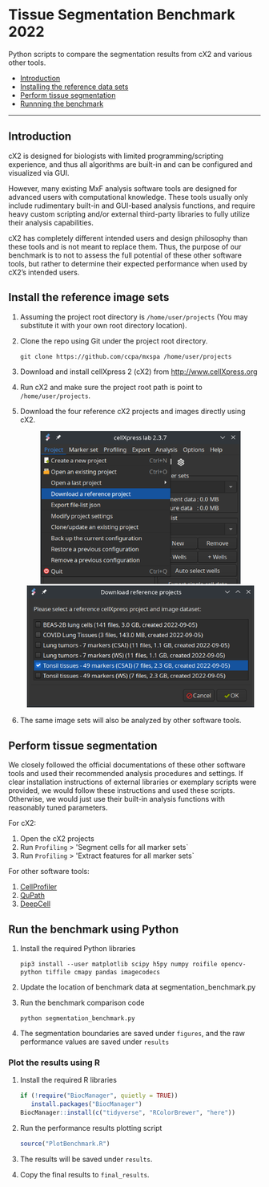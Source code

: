 # Tissue Segmentation Benchmark 2022 <!-- omit in toc -->

Python scripts to compare the segmentation results from cX2 and various other
tools.

- [Introduction](#introduction)
- [Installing the reference data sets](#installing-the-reference-data-sets)
- [Perform tissue segmentation](#perform-tissue-segmentation)
- [Runnning the benchmark](#runnning-the-benchmark)

-------------------------------------------------------------------------------

## Introduction
cX2 is designed for biologists with limited programming/scripting experience, and thus all algorithms are built-in and can be configured and visualized via GUI. 

However, many existing MxF analysis software tools are designed for advanced users with computational knowledge. These tools usually only include rudimentary built-in and GUI-based analysis functions, and require heavy custom scripting and/or external third-party libraries to fully utilize their analysis capabilities. 

cX2 has completely different intended users and design philosophy than these tools and is not meant to replace them. Thus, the purpose of our benchmark is to not to assess the full potential of these other software tools, but rather to determine their expected performance when used by cX2’s intended users.

## Install the reference image sets
1. Assuming the project root directory is `/home/user/projects`
   (You may substitute it with your own root directory location).

2. Clone the repo using Git under the project root directory.
   ```
   git clone https://github.com/ccpa/mxspa /home/user/projects
   ```

3. Download and install cellXpress 2 (cX2) from http://www.cellXpress.org

4. Run cX2 and make sure the project root path is point to
   `/home/user/projects`.

5. Download the four reference cX2 projects and images directly using cX2.   
   <p align="center">
   <img src="./images/Download_cX2_projs.png" width="400"><br>
   <img src="./images/Select_cX2_projs.png" width="454">
   <p>

6. The same image sets will also be analyzed by other software tools.

## Perform tissue segmentation
We closely followed the official documentations of these other software tools and used their recommended analysis procedures and settings. If clear installation instructions of external libraries or exemplary scripts were provided, we would follow these instructions and used these scripts. Otherwise, we would just use their built-in analysis functions with reasonably tuned parameters.

For cX2:
1. Open the cX2 projects
2. Run `Profiling` > 'Segment cells for all marker sets`
3. Run `Profiling` > 'Extract features for all marker sets`

For other software tools:
1. [CellProfiler](./Software_Projects/CellProfiler/README.md)
2. [QuPath](./Software_Projects/QuPath/README.md)
3. [DeepCell](./Software_Projects/DeepCell/README.md)

## Run the benchmark using Python
1. Install the required Python libraries

   ```
   pip3 install --user matplotlib scipy h5py numpy roifile opencv-python tiffile cmapy pandas imagecodecs
   ```

2. Update the location of benchmark data at segmentation_benchmark.py

3. Run the benchmark comparison code
   ```
   python segmentation_benchmark.py
   ```

4. The segmentation boundaries are saved under `figures`, and the raw
   performance values are saved under `results`

### Plot the results using R
1. Install the required R libraries
   ```R
   if (!require("BiocManager", quietly = TRUE))
      install.packages("BiocManager")
   BiocManager::install(c("tidyverse", "RColorBrewer", "here"))
   ```

2. Run the performance results plotting script
   ```R
   source("PlotBenchmark.R")   
   ```

3. The results will be saved under `results`.
   
4. Copy the final results to `final_results`.